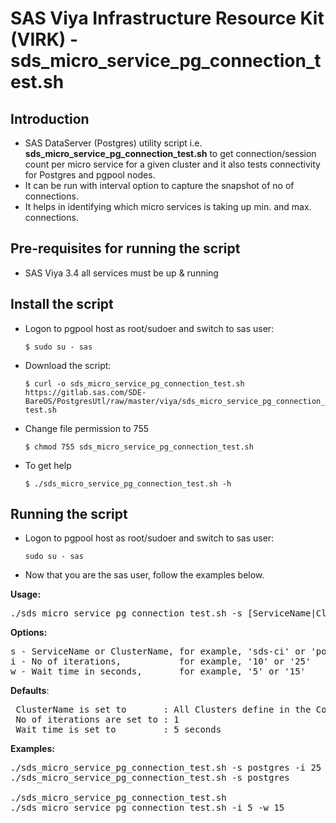 # SAS Viya Infrastructure Resource Kit (VIRK) - sds_micro_service_pg_connection_test.sh

## Introduction
* SAS DataServer (Postgres) utility script i.e. **sds_micro_service_pg_connection_test.sh** to get connection/session count per micro service for a given cluster and it also tests connectivity for Postgres and pgpool nodes.
* It can be run with interval option to capture the snapshot of no of connections.
* It helps in identifying which micro services is taking up min. and max. connections.

## Pre-requisites for running the script
- SAS Viya 3.4 all services must be up & running

## Install the script

* Logon to pgpool host as root/sudoer and switch to sas user:
    
    ```$ sudo su - sas```
 
* Download the script:

    ```$ curl -o sds_micro_service_pg_connection_test.sh https://gitlab.sas.com/SDE-BareOS/PostgresUtl/raw/master/viya/sds_micro_service_pg_connection_test.sh```
   
* Change file permission to 755

    ```$ chmod 755 sds_micro_service_pg_connection_test.sh```
   
* To get help

    ```$ ./sds_micro_service_pg_connection_test.sh -h```

## Running the script

* Logon to pgpool host as root/sudoer and switch to sas user:

    ```sudo su - sas```
 
* Now that you are the sas user, follow the examples below.

**Usage:**
<pre>
./sds_micro_service_pg_connection_test.sh -s [ServiceName|ClusterName] -i [No of iterations] -w [Wait time]
</pre>

**Options:** 
<pre>
s - ServiceName or ClusterName, for example, 'sds-ci' or 'postgres' - Optional parameter
i - No of iterations,           for example, '10' or '25'           - Optional parameter
w - Wait time in seconds,       for example, '5' or '15'            - Optional parameter
</pre>

 **Defaults**:
<pre>
 ClusterName is set to       : All Clusters define in the Consul
 No of iterations are set to : 1
 Wait time is set to         : 5 seconds
</pre>

 **Examples:** 
<pre>
./sds_micro_service_pg_connection_test.sh -s postgres -i 25 -w 10   :-> One cluster  and 25 iterations, wait 10 seconds
./sds_micro_service_pg_connection_test.sh -s postgres               :-> One cluster  and  1 iteration , wait  5 seconds

./sds_micro_service_pg_connection_test.sh                           :-> All clusters and  1 iteration , wait  5 seconds
./sds_micro_service_pg_connection_test.sh -i 5 -w 15                :-> All clusters and  5 iterations, wait 15 seconds
</pre>
